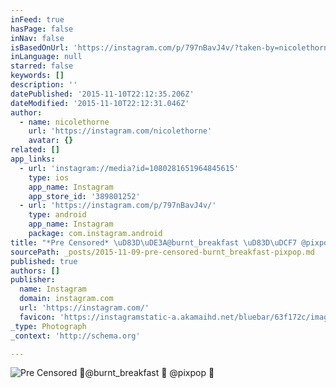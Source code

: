 ```yaml
---
inFeed: true
hasPage: false
inNav: false
isBasedOnUrl: 'https://instagram.com/p/797nBavJ4v/?taken-by=nicolethorne'
inLanguage: null
starred: false
keywords: []
description: ''
datePublished: '2015-11-10T22:12:35.206Z'
dateModified: '2015-11-10T22:12:31.046Z'
author:
  - name: nicolethorne
    url: 'https://instagram.com/nicolethorne'
    avatar: {}
related: []
app_links:
  - url: 'instagram://media?id=1080281651964845615'
    type: ios
    app_name: Instagram
    app_store_id: '389801252'
  - url: 'https://instagram.com/p/797nBavJ4v/'
    type: android
    app_name: Instagram
    package: com.instagram.android
title: "*Pre Censored* \uD83D\uDE3A@burnt_breakfast \uD83D\uDCF7 @pixpop \uD83D\uDCAD"
sourcePath: _posts/2015-11-09-pre-censored-burnt_breakfast-pixpop.md
published: true
authors: []
publisher:
  name: Instagram
  domain: instagram.com
  url: 'https://instagram.com/'
  favicon: 'https://instagramstatic-a.akamaihd.net/bluebar/63f172c/images/ico/favicon.ico'
_type: Photograph
_context: 'http://schema.org'

---
```

![*Pre Censored* @burnt_breakfast  @pixpop ](https://igcdn-photos-g-a.akamaihd.net/hphotos-ak-xpf1/t51.2885-15/e35/11899706_902536869832350_722037846_n.jpg)